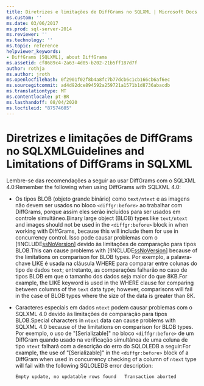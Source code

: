 ```yaml
---
title: Diretrizes e limitações de DiffGrams no SQLXML | Microsoft Docs
ms.custom: ''
ms.date: 03/06/2017
ms.prod: sql-server-2014
ms.reviewer: ''
ms.technology: ''
ms.topic: reference
helpviewer_keywords:
- DiffGrams [SQLXML], about DiffGrams
ms.assetid: cf8689c4-2a63-4d05-b202-21b5ff187d7f
author: rothja
ms.author: jroth
ms.openlocfilehash: 0f2901f02f8b4a8fc7b77dcb6c1cb166cb6af6ec
ms.sourcegitcommit: ad4d92dce894592a259721a1571b1d8736abacdb
ms.translationtype: MT
ms.contentlocale: pt-BR
ms.lasthandoff: 08/04/2020
ms.locfileid: "87574605"
---
```

# <a name="guidelines-and-limitations-of-diffgrams-in-sqlxml"></a><span data-ttu-id="1d46a-102">Diretrizes e limitações de DiffGrams no SQLXML</span><span class="sxs-lookup"><span data-stu-id="1d46a-102">Guidelines and Limitations of DiffGrams in SQLXML</span></span>
  <span data-ttu-id="1d46a-103">Lembre-se das recomendações a seguir ao usar DiffGrams com o SQLXML 4.0:</span><span class="sxs-lookup"><span data-stu-id="1d46a-103">Remember the following when using DiffGrams with SQLXML 4.0:</span></span>  
  
-   <span data-ttu-id="1d46a-104">Os tipos BLOB (objeto grande binário) como `text/ntext` e as imagens não devem ser usados no bloco `<diffgr:before>` ao trabalhar com DiffGrams, porque assim eles serão incluídos para ser usados em controle simultâneo.</span><span class="sxs-lookup"><span data-stu-id="1d46a-104">Binary large object (BLOB) types like `text/ntext` and images should not be used in the `<diffgr:before>` block in when working with DiffGrams, because this will include them for use in concurrency control.</span></span> <span data-ttu-id="1d46a-105">Isso pode causar problemas com o [!INCLUDE[ssNoVersion](../../../includes/ssnoversion-md.md)] devido às limitações de comparação para tipos BLOB.</span><span class="sxs-lookup"><span data-stu-id="1d46a-105">This can cause problems with [!INCLUDE[ssNoVersion](../../../includes/ssnoversion-md.md)] because of the limitations on comparison for BLOB types.</span></span> <span data-ttu-id="1d46a-106">Por exemplo, a palavra-chave LIKE é usada na cláusula WHERE para comparar entre colunas do tipo de dados `text`; entretanto, as comparações falharão no caso de tipos BLOB em que o tamanho dos dados seja maior do que 8KB.</span><span class="sxs-lookup"><span data-stu-id="1d46a-106">For example, the LIKE keyword is used in the WHERE clause for comparing between columns of the `text` data type; however, comparisons will fail in the case of BLOB types where the size of the data is greater than 8K.</span></span>  
  
-   <span data-ttu-id="1d46a-107">Caracteres especiais em dados `ntext` podem causar problemas com o SQLXML 4.0 devido às limitações de comparação para tipos BLOB.</span><span class="sxs-lookup"><span data-stu-id="1d46a-107">Special characters in `ntext` data can cause problems with SQLXML 4.0 because of the limitations on comparison for BLOB types.</span></span> <span data-ttu-id="1d46a-108">Por exemplo, o uso de "[Serializable]" no bloco `<diffgr:before>` de um DiffGram quando usado na verificação simultânea de uma coluna de tipo `ntext` falhará com a descrição do erro do SQLOLEDB a seguir:</span><span class="sxs-lookup"><span data-stu-id="1d46a-108">For example, the use of "[Serializable]" in the `<diffgr:before>` block of a DiffGram when used in concurrency checking of a column of `ntext` type will fail with the following SQLOLEDB error description:</span></span>  
  
    ```  
    Empty update, no updatable rows found   Transaction aborted  
    ```  
  
  
